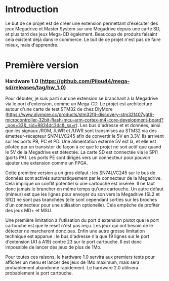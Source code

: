 # Introduction

Le but de ce projet est de créer une extension permettant d'exécuter des jeux Megadrive et Master System sur une Megadrive depuis une carte SD, et plus tard des jeux Mega-CD également. 
Beaucoup de produits faisaint cela existent déjà dans le commerce. Le but de ce projet n'est pas de faire mieux, mais d'apprendre.

# Première version

### Hardware 1.0 (https://github.com/Pilou44/mega-sd/releases/tag/hw_1.0)

Pour débuter, je suis parti sur une extension se branchant à la Megadrive via le port d'extension, comme un Mega-CD. Le projet est architecturé autour d'une carte de test STM32 de chez DiyMore (https://www.diymore.cc/products/stm32f4-discovery-stm32f407vgt6-microcontroller-32bit-flash-mcu-arm-cortex-m4-core-development-board?_pos=33&_sid=8834dc3dc&_ss=r). 
Les bus d'adresse et et données, ainsi que les signaux /ROM, /LWR et /UWR sont transmises au STM32 via des émetteur-récepteur SN74LVC245 afin de convertir le 5V en 3.3V. Ils arrivent sur les ports PB, PC et PD.
Une alimentation externe 5V est là, et elle est pilotée par un transistor de façon à ce que le projet ne soit actif que quand le 5V de la Megadrive est détectée.
La carte SD est connectée via le SPI1 (ports PA).
Les ports PE sont dirigés vers un connecteur pour pouvoir ajouter une extension comme un FPGA.

Cette première version a un gros défaut : les SN74LVC245 sur le bus de données sont activés automatiquement par le connecteur de la Megadrive. Cela implique un conflit potentiel si une cartouche est insérée. Il ne faut donc jamais le brancher en même temps qu'une cartouche.
Un autre défaut (mineur) est que les lignes pour envoyer du son vers la Megadrive (SL2 et SR2) ne sont pas branchées (elle sont cependant sorties sur les broches d'un connecteur pour une utilisation optionelle). Cela empêche de profiter des jeux MD+ et MSU.

Une première limitation à l'utlisation du port d'extension plutot que le port cartouche est que le reset n'est pas reçu. Les jeux qui ont besoin de le détecter ne marcheront donc pas.
Enfin une autre grosse limitation technique est apparue : le bus d'adresse n'a que 19 lignes sur le port d'extension (A1 à A19) contre 23 sur le port cartouche. Il est donc impossible de lancer des jeux de plus de 1Mo.

Pour toutes ces raisons, le hardware 1.0 servira aux premiers tests pour afficher un menu et lancer des jeux de 1Mo maximum, mais sera probablement abandonné rapidement. Le hardware 2.0 utilisera probablement le port cartouche.
